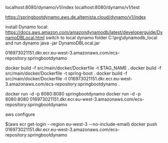 localhost:8080/dynamo/v1/index
localhost:8080/dynamo/v1/test

https://springbootdynamo.aws.de.altemista.cloud/dynamo/v1/index


install Dynamo local:
https://docs.aws.amazon.com/amazondynamodb/latest/developerguide/DynamoDBLocal.html
switch to local dynamo folder
C:\prg\dynamodb_local
and run dynamo
java -jar DynamoDBLocal.jar

  
016973021151.dkr.ecr.eu-west-3.amazonaws.com/ecs-repository:springbootdynamo

docker build -f src/main/docker/Dockerfile -t $TAG_NAME .
docker build -f src/main/docker/Dockerfile -t spring-boot .
docker build -f src/main/docker/Dockerfile -t 016973021151.dkr.ecr.eu-west-3.amazonaws.com/ecs-repository:springbootdynamo .
  
docker run -d -p 8080:8080 springbootdynamo 
docker run -d -p 8080:8080 016973021151.dkr.ecr.eu-west-3.amazonaws.com/ecs-repository:springbootdynamo

aws configure

 $(aws ecr get-login --region eu-west-3 --no-include-email) 
 docker push 016973021151.dkr.ecr.eu-west-3.amazonaws.com/ecs-repository:springbootdynamo 
  
